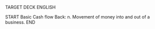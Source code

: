 TARGET DECK
ENGLISH

START
Basic
Cash flow
Back: n. Movement of money into and out of a business.
END
